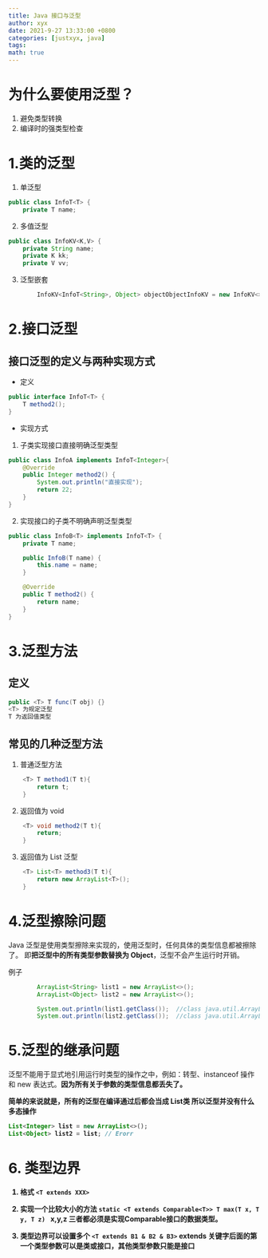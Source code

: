 ```yaml
---
title: Java 接口与泛型
author: xyx
date: 2021-9-27 13:33:00 +0800
categories: [justxyx, java]
tags:
math: true
---
```


# 为什么要使用泛型？

1. 避免类型转换
2. 编译时的强类型检查

# 1.类的泛型

1. 单泛型

```java
public class InfoT<T> {
    private T name;

```

2. 多值泛型

```java
public class InfoKV<K,V> {
    private String name;
    private K kk;
    private V vv;
```

3. 泛型嵌套

```java
        InfoKV<InfoT<String>, Object> objectObjectInfoKV = new InfoKV<>();
```

# 2.接口泛型

## 接口泛型的定义与两种实现方式

- 定义

```java
public interface InfoT<T> {
    T method2();
}
```

- 实现方式

1. 子类实现接口直接明确泛型类型

```java
public class InfoA implements InfoT<Integer>{
    @Override
    public Integer method2() {
        System.out.println("直接实现");
        return 22;
    }
}
```

2. 实现接口的子类不明确声明泛型类型

```java
public class InfoB<T> implements InfoT<T> {
    private T name;

    public InfoB(T name) {
        this.name = name;
    }

    @Override
    public T method2() {
        return name;
    }
}
```

# 3.泛型方法

## 定义

```java
public <T> T func(T obj) {}
<T> 为规定泛型
T 为返回值类型
```

## 常见的几种泛型方法

1. 普通泛型方法

```java
    <T> T method1(T t){
        return t;
    }
```

2. 返回值为 void

```java
    <T> void method2(T t){
        return;
    }
```

3. 返回值为 List 泛型

```java
    <T> List<T> method3(T t){
        return new ArrayList<T>();
    }
```

# 4.泛型擦除问题

Java 泛型是使用类型擦除来实现的，使用泛型时，任何具体的类型信息都被擦除了。
即**把泛型中的所有类型参数替换为 Object**，泛型不会产生运行时开销。

例子

```java
        ArrayList<String> list1 = new ArrayList<>();
        ArrayList<Object> list2 = new ArrayList<>();

        System.out.println(list1.getClass());  //class java.util.ArrayList
        System.out.println(list2.getClass());  //class java.util.ArrayList
```

# 5.泛型的继承问题

泛型不能用于显式地引用运行时类型的操作之中，例如：转型、instanceof 操作和 new 表达式。**因为所有关于参数的类型信息都丢失了。**

**简单的来说就是，所有的泛型在编译通过后都会当成 List<Object>类** 所以泛型并没有什么多态操作

```java
List<Integer> list = new ArrayList<>();
List<Object> list2 = list; // Erorr

```

# 6. 类型边界

1. 格式
   `<T extends XXX>`

2. 实现一个比较大小的方法
   `static <T extends Comparable<T>> T max(T x, T y, T z) `
  x,y,z 三者都必须是实现Comparable接口的数据类型。


3. 类型边界可以设置多个
`<T extends B1 & B2 & B3>`
**extends 关键字后面的第一个类型参数可以是类或接口，其他类型参数只能是接口**